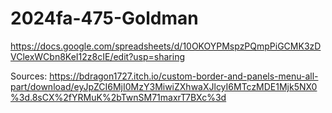 # 2024fa-475-Goldman

<https://docs.google.com/spreadsheets/d/10OKOYPMspzPQmpPiGCMK3zDVClexWCbn8KeI12z8cIE/edit?usp=sharing>

Sources:
<https://bdragon1727.itch.io/custom-border-and-panels-menu-all-part/download/eyJpZCI6MjI0MzY3MiwiZXhwaXJlcyI6MTczMDE1Mjk5NX0%3d.8sCX%2fYRMuK%2bTwnSM71maxrT7BXc%3d>
